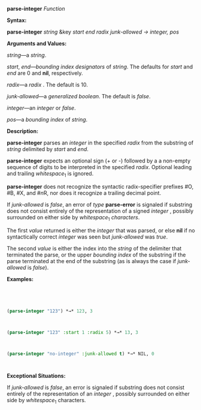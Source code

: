 **parse-integer** *Function* 



**Syntax:** 



**parse-integer** *string* &key *start end radix junk-allowed → integer, pos* 



**Arguments and Values:** 



*string*—a *string*. 



*start*, *end*—*bounding index designators* of *string*. The defaults for *start* and *end* are 0 and **nil**, respectively. 



*radix*—a *radix* . The default is 10. 



*junk-allowed*—a *generalized boolean*. The default is *false*. 







 



 



*integer*—an *integer* or *false*. 



*pos*—a *bounding index* of *string*. 



**Description:** 



**parse-integer** parses an *integer* in the specified *radix* from the substring of *string* delimited by *start* and *end*. 



**parse-integer** expects an optional sign (+ or -) followed by a a non-empty sequence of digits to be interpreted in the specified *radix*. Optional leading and trailing *whitespace*<sub>1</sub> is ignored. 



**parse-integer** does not recognize the syntactic radix-specifier prefixes #O, #B, #X, and #*n*R, nor does it recognize a trailing decimal point. 



If *junk-allowed* is *false*, an error of *type* **parse-error** is signaled if substring does not consist entirely of the representation of a signed *integer* , possibly surrounded on either side by *whitespace*<sub>1</sub> *characters*. 



The first *value* returned is either the *integer* that was parsed, or else **nil** if no syntactically correct *integer* was seen but *junk-allowed* was *true*. 



The second *value* is either the index into the *string* of the delimiter that terminated the parse, or the upper *bounding index* of the substring if the parse terminated at the end of the substring (as is always the case if *junk-allowed* is *false*). 



**Examples:**
```lisp
 



(parse-integer "123") *→* 123, 3 



(parse-integer "123" :start 1 :radix 5) *→* 13, 3 



(parse-integer "no-integer" :junk-allowed t) *→* NIL, 0 




```
**Exceptional Situations:** 



If *junk-allowed* is *false*, an error is signaled if substring does not consist entirely of the representation of an *integer* , possibly surrounded on either side by *whitespace*<sub>1</sub> characters. 



